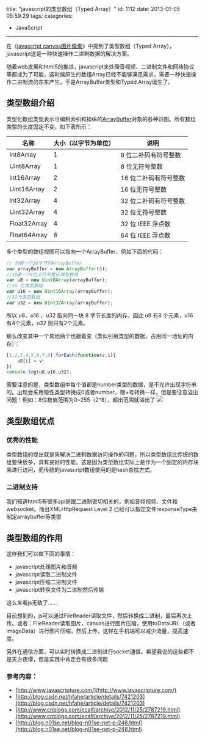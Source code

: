 title: "javascript的类型数组（Typed Array）"
id: 1112
date: 2013-01-05 05:59:29
tags:
categories:
- JavaScript
---

在《[javascript canvas图片像素](/2013/01/02/html5-canvas-%E5%9B%BE%E7%89%87%E5%83%8F%E7%B4%A0/)》中提到了类型数组（Typed Array），javascript这是一种快速操作二进制数据的解决方案。

随着web发展和html5的推进，javascript来处理音视频、二进制文件和网络协议等都成为了可能，这时候原生的数组Array已经不能够满足需求，需要一种快速操作二进制流的东东产生，于是ArrayBuffer类型和Typed Array诞生了。

## 类型数组介绍
类型化数组类型表示可编制索引和操纵的[ArrayBuffer](http://www.javascripture.com/ArrayBuffer)对象的各种识图。所有数组类型的长度固定不变。如下表所示：

 名称 | 大小（以字节为单位） | 说明
 ---- | ------------------- | ---
Int8Array | 1 | 8 位二补码有符号整数
Uint8Array | 1 | 8 位无符号整数
Int16Array | 2 | 16 位二补码有符号整数
Uint16Array | 2 |16 位无符号整数
Int32Array | 4 | 32 位二补码有符号整数
Uint32Array | 4 |32 位无符号整数
Float32Array | 4 | 32 位 IEEE 浮点数
Float64Array | 8 |64 位 IEEE 浮点数

多个类型的数组视图可以指向一个ArrayBuffer，例如下面的代码：
```javascript
// 创建一个16字节的ArrayBuffer
var arrayBuffer = new ArrayBuffer(8);
//创建一个8位无符号整形类型数组
var u8 = new Uint8Array(arrayBuffer);
//16 位类型数组
var u16 = new Uint16Array(arrayBuffer);
//32为类型数组
var u32 = new Uint32Array(arrayBuffer);
```
所以 u8、u16 、u32 指向同一块 8 字节长度的内存，因此 u8 有8 个元素，u16 有4个元素，u32 则只有2个元素。

那么改变其中一个其他两个也跟着变（类似引用类型的数据，占用同一地址的内存）：
```javascript
[1,2,3,4,5,6,7,8].forEach(function(v,i){
    u8[i] = v;
})
console.log(u8,u16,u32);
```
需要注意的是，类型数组中每个值都是number类型的数据，是不允许出现字符串的。出现会采用隐性类型转换成0或者number，跟+号转换一样，但是要注意溢出问题！例如：8位数值范围为0~255（2^8），超出范围就溢出了
![](file:///C:/Users/theowang/AppData/Local/youdao/ynote/images/A2048DB4463940BF9576D2C9B5DEFE5D/1.jpeg)

## 类型数组优点

### 优秀的性能

类型数组的提出就是来解决二进制数据访问操作的问题，所以类型数组比传统的数组要快很多，具有良好的性能。这是因为类型数组实际上是作为一个固定的内存块来进行访问，而传统的javascript数组使用的是hash查找方式。

### 二进制支持

我们知道html5有很多api是跟二进制密切相关的，例如音频视频、文件和websocket。而且XMLHttpRequest Level 2 已经可以指定文件responseType来制定arraybuffer等类型

## 类型数组的作用

这样我们可以做下面的事情：

* javascript处理图片和音频
* javascript读取二进制文件
* javascript压缩二进制文件
* javascript转换文件为二进制然后传输

这么来看js无敌了……

目前想到的，js可以通过FileReader读取文件，然后转换成二进制，最后再次上传。或者：FileReader读取图片，canvas进行图片压缩，使用toDataURL（或者imageData）进行图片压缩，然后上传，这样在手机端可以减少流量，提高速度。

另外在通信方面，可以实时转换成二进制进行socket通信。希望我说的这些都不是天方夜谭，但是实践中肯定会有很多问题

### 参考内容：

* [http://www.javascripture.com/](http://www.javascripture.com/)
* [http://blog.csdn.net/hfahe/article/details/7421203](http://blog.csdn.net/hfahe/article/details/7421203)
* [http://www.cnblogs.com/ecalf/archive/2012/11/25/2787219.html](http://www.cnblogs.com/ecalf/archive/2012/11/25/2787219.html)
* [http://blog.n01se.net/blog-n01se-net-p-248.html](http://blog.n01se.net/blog-n01se-net-p-248.html)
